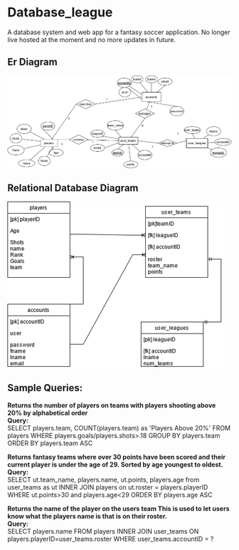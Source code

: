 # Database_league
A database system and web app for a fantasy soccer application. No longer live hosted at the moment and no more updates in future.

<h2>Er Diagram</h2>
<img src="Diagrams/ER Diagram.png"><br />
<h2>Relational Database Diagram</h2>
<img src="Diagrams/relational.png"><br />
<h2>Sample Queries:</h2>
<b>Returns the number of players on teams with players shooting above 20% by alphabetical order<br> Query:</b><br>
SELECT players.team, COUNT(players.team) as 'Players Above 20%' FROM players WHERE players.goals/players.shots>.18 GROUP BY players.team ORDER BY players.team ASC

<b>Returns fantasy teams where over 30 points have been scored and their current player is under the age of 29. Sorted by age youngest to oldest.<br> Query:<br></b>
SELECT ut.team_name, players.name, ut.points, players.age from user_teams as ut INNER JOIN players on ut.roster = players.playerID WHERE ut.points>30 and players.age<29 ORDER BY players.age ASC

<b>Returns the name of the player on the users team This is used to let users know what the players name is that is on their roster.<br>Query:<br></b>
SELECT players.name FROM players INNER JOIN user_teams ON players.playerID=user_teams.roster WHERE user_teams.accountID = ?

